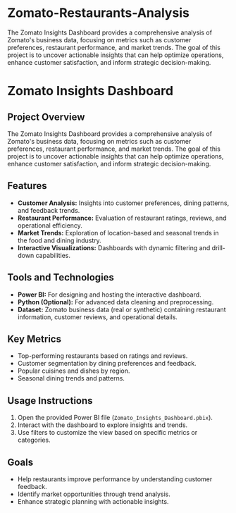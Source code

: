 # Zomato-Restaurants-Analysis
The Zomato Insights Dashboard provides a comprehensive analysis of Zomato's business data, focusing on metrics such as customer preferences, restaurant performance, and market trends. The goal of this project is to uncover actionable insights that can help optimize operations, enhance customer satisfaction, and inform strategic decision-making.


# Zomato Insights Dashboard

## Project Overview
The Zomato Insights Dashboard provides a comprehensive analysis of Zomato's business data, focusing on metrics such as customer preferences, restaurant performance, and market trends. The goal of this project is to uncover actionable insights that can help optimize operations, enhance customer satisfaction, and inform strategic decision-making.

## Features
- **Customer Analysis:** Insights into customer preferences, dining patterns, and feedback trends.
- **Restaurant Performance:** Evaluation of restaurant ratings, reviews, and operational efficiency.
- **Market Trends:** Exploration of location-based and seasonal trends in the food and dining industry.
- **Interactive Visualizations:** Dashboards with dynamic filtering and drill-down capabilities.

## Tools and Technologies
- **Power BI:** For designing and hosting the interactive dashboard.
- **Python (Optional):** For advanced data cleaning and preprocessing.
- **Dataset:** Zomato business data (real or synthetic) containing restaurant information, customer reviews, and operational details.




## Key Metrics
- Top-performing restaurants based on ratings and reviews.
- Customer segmentation by dining preferences and feedback.
- Popular cuisines and dishes by region.
- Seasonal dining trends and patterns.

## Usage Instructions
1. Open the provided Power BI file (`Zomato_Insights_Dashboard.pbix`).
2. Interact with the dashboard to explore insights and trends.
3. Use filters to customize the view based on specific metrics or categories.

## Goals
- Help restaurants improve performance by understanding customer feedback.
- Identify market opportunities through trend analysis.
- Enhance strategic planning with actionable insights.

